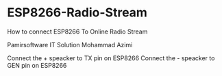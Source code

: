 # ESP8266-Radio-Stream
How to connect ESP8266 To Online Radio Stream 

Pamirsoftware IT Solution
Mohammad Azimi

Connect the + speacker to TX pin on ESP8266
Connect the - speacker to GEN pin on ESP8266














